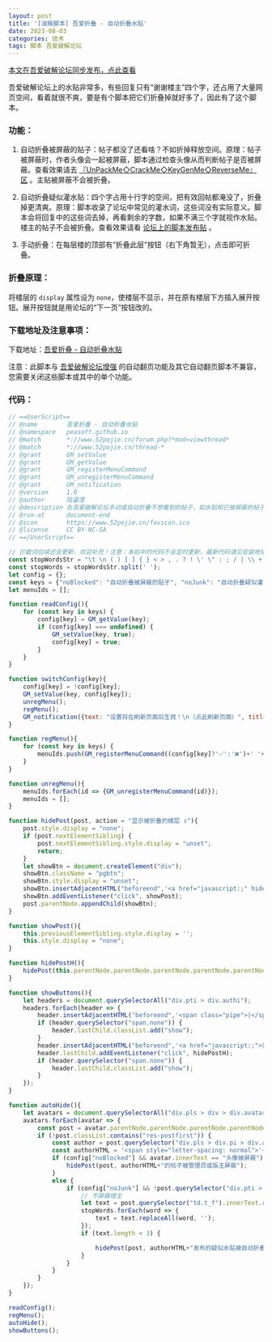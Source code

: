 ```yaml
---
layout: post
title: '[油猴脚本] 吾爱折叠 - 自动折叠水贴'
date: 2023-08-03
categories: 技术
tags: 脚本 吾爱破解论坛
---
```


[本文在吾爱破解论坛同步发布，点此查看](https://www.52pojie.cn/thread-1816967-1-1.html)

吾爱破解论坛上的水贴非常多，有些回复只有“谢谢楼主”四个字，还占用了大量网页空间，看着就很不爽，要是有个脚本把它们折叠掉就好多了，因此有了这个脚本。

### 功能：

1. 自动折叠被屏蔽的贴子：帖子都没了还看啥？不如折掉释放空间。原理：帖子被屏蔽时，作者头像会一起被屏蔽，脚本通过检查头像从而判断帖子是否被屏蔽。查看效果请去 [『UnPackMe◇CrackMe◇KeyGenMe◇ReverseMe』区](https://www.52pojie.cn/forum-22-1.html) 。主贴被屏蔽不会被折叠。

2. 自动折叠疑似灌水贴：四个字占用十行字的空间，把有效回帖都淹没了，折叠掉更清爽。原理：脚本收录了论坛中常见的灌水词，这些词没有实际意义。脚本会将回复中的这些词去掉，再看剩余的字数，如果不满三个字就视作水贴。楼主的帖子不会被折叠。查看效果请看 [论坛上的脚本发布贴](https://www.52pojie.cn/thread-1816967-1-1.html) 。

3. 手动折叠：在每层楼的顶部有“折叠此层”按钮（右下角暂无），点击即可折叠。

### 折叠原理：

将楼层的 `display` 属性设为 `none`，使楼层不显示，并在原有楼层下方插入展开按钮。展开按钮就是用论坛的“下一页”按钮改的。

### 下载地址及注意事项：

下载地址：[吾爱折叠 - 自动折叠水贴](https://greasyfork.org/zh-CN/scripts/472337)

注意：此脚本与 [吾爱破解论坛增强](https://greasyfork.org/zh-CN/scripts/412680) 的自动翻页功能及其它自动翻页脚本不兼容，您需要关闭这些脚本或其中的单个功能。

### 代码：

```javascript
// ==UserScript==
// @name        吾爱折叠 - 自动折叠水贴
// @namespace   peasoft.github.io
// @match       *://www.52pojie.cn/forum.php?*mod=viewthread*
// @match       *://www.52pojie.cn/thread-*
// @grant       GM_setValue
// @grant       GM_getValue
// @grant       GM_registerMenuCommand
// @grant       GM_unregisterMenuCommand
// @grant       GM_notification
// @version     1.0
// @author      陆鎏澄
// @description 在吾爱破解论坛手动或自动折叠不想看到的帖子，如水贴和已被屏蔽的帖子。
// @run-at      document-end
// @icon        https://www.52pojie.cn/favicon.ico
// @license     CC BY-NC-SA
// ==/UserScript==

// 拦截词后续还会更新，欢迎补充！注意：本贴中的代码不会定时更新，最新代码请见安装地址！
const stopWordsStr = "\t \n ( ) [ ] { } < > , . ? ! \' \" : ; / | \\ + - _ （ ） 【 】 《 》 ， 。 ？ ！ ‘ ’ “ ” ： ； 、· … — 我 你 大佬 大神 大牛 膜 拜 什么 怎么样 怎么 感 谢 觉 可能 好像 分享 虽然 但是 有 用 没用 没什么用 不上 帮 帮忙 顶 一下 不懂 软件 是 个 这 那 哪 的 得 地 了 啦 拉 辣 过 收藏 加分 点赞 优秀 了解 支持 学习 学 到 真 很 好 啊 厉害 试 看 观 望 前排 后排 进 来 吧 呢 哈 嘛 阿 呵 哎 唉 也 太 极 绝 几 就 愣 啥 6"
const stopWords = stopWordsStr.split(' ');
let config = {};
const keys = {"noBlocked": "自动折叠被屏蔽的贴子", "noJunk": "自动折叠疑似灌水贴"};
let menuIds = [];

function readConfig(){
    for (const key in keys) {
        config[key] = GM_getValue(key);
        if (config[key] === undefined) {
            GM_setValue(key, true);
            config[key] = true;
        }
    }
}

function switchConfig(key){
    config[key] = !config[key];
    GM_setValue(key, config[key]);
    unregMenu();
    regMenu();
    GM_notification({text: "设置将在刷新页面后生效！\n（点此刷新页面）", title: "吾爱折叠", onclick: () => {location.reload()}});
}

function regMenu(){
    for (const key in keys) {
        menuIds.push(GM_registerMenuCommand((config[key]?'✅':'❌')+' '+keys[key], () => {switchConfig(key)}));
    }
}

function unregMenu(){
    menuIds.forEach(id => {GM_unregisterMenuCommand(id)});
    menuIds = [];
}

function hidePost(post, action = "显示被折叠的楼层 ↧"){
    post.style.display = "none";
    if (post.nextElementSibling) {
        post.nextElementSibling.style.display = "unset";
        return;
    }
    let showBtn = document.createElement("div");
    showBtn.className = "pgbtn";
    showBtn.style.display = "unset";
    showBtn.insertAdjacentHTML("beforeend",'<a href="javascript:;" hidefocus="true" class="bm_h" style="margin-bottom: 0; border-radius: 0">'+action+'</a>');
    showBtn.addEventListener("click", showPost);
    post.parentNode.appendChild(showBtn);
}

function showPost(){
    this.previousElementSibling.style.display = '';
    this.style.display = "none";
}

function hidePostH(){
    hidePost(this.parentNode.parentNode.parentNode.parentNode.parentNode.parentNode.parentNode);
}

function showButtons(){
    let headers = document.querySelectorAll("div.pti > div.authi");
    headers.forEach(header => {
        header.insertAdjacentHTML("beforeend",'<span class="pipe">|</span>');
        if (header.querySelector("span.none")) {
            header.lastChild.classList.add("show");
        }
        header.insertAdjacentHTML("beforeend",'<a href="javascript:;">折叠此层</a>');
        header.lastChild.addEventListener("click", hidePostH);
        if (header.querySelector("span.none")) {
            header.lastChild.classList.add("show");
        }
    });
}

function autoHide(){
    let avatars = document.querySelectorAll("div.pls > div > div.avatar");
    avatars.forEach(avatar => {
        const post = avatar.parentNode.parentNode.parentNode.parentNode.parentNode.parentNode;
        if (!post.classList.contains("res-postfirst")) {
            const author = post.querySelector("div.pls > div.pi > div.authi > a.xw1").innerText;
            const authorHTML = '<span style="letter-spacing: normal">'+author+'</span> ';
            if (config["noBlocked"] && avatar.innerText == "头像被屏蔽") {
                hidePost(post, authorHTML+"的帖子被管理员或版主屏蔽");
            }
            else {
                if (config["noJunk"] && !post.querySelector("div.pti > div.authi > span.firstauthor")){
                    // 不屏蔽楼主
                    let text = post.querySelector("td.t_f").innerText.replaceAll(' ','');
                    stopWords.forEach(word => {
                        text = text.replaceAll(word, '');
                    });
                    if (text.length < 3) {

                        hidePost(post, authorHTML+"发布的疑似水贴被自动折叠")
                    }
                }
            }
        }
    });
}

readConfig();
regMenu();
autoHide();
showButtons();
```